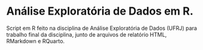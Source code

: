 # Análise Exploratória de Dados em R.
Script em R feito na disciplina de Análise Exploratória de Dados (UFRJ) para trabalho final da disciplina, junto de arquivos de relatório HTML, RMarkdown e RQuarto.
